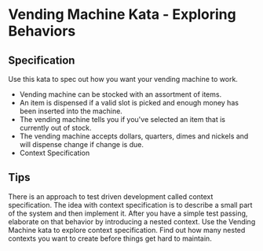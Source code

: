 # Vending Machine Kata - Exploring Behaviors
## Specification
Use this kata to spec out how you want your vending machine to work.
* Vending machine can be stocked with an assortment of items.
* An item is dispensed if a valid slot is picked and enough money has been inserted into the machine.
* The vending machine tells you if you've selected an item that is currently out of stock.
* The vending machine accepts dollars, quarters, dimes and nickels and will dispense change if change is due.
* Context Specification

## Tips
There is an approach to test driven development called context specification. 
The idea with context specification is to describe a small part of the system and then implement it. 
After you have a simple test passing, elaborate on that behavior by introducing a nested context.
Use the Vending Machine kata to explore context specification. 
Find out how many nested contexts you want to create before things get hard to maintain.

